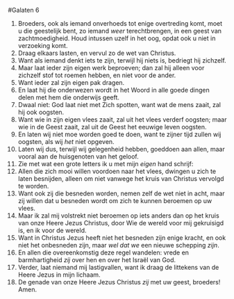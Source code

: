 #Galaten 6
1. Broeders, ook als iemand onverhoeds tot enige overtreding komt, moet u die geestelijk bent, zo iemand *weer* terechtbrengen, in een geest van zachtmoedigheid. Houd intussen uzelf in het oog, opdat ook u niet in verzoeking komt.
2. Draag elkaars lasten, en vervul zo de wet van Christus.
3. Want als iemand denkt iets te zijn, terwijl hij niets is, bedriegt hij zichzelf.
4. Maar laat ieder zijn eigen werk beproeven; dan zal hij alleen voor zichzelf stof tot roemen hebben, en niet voor de ander.
5. Want ieder zal zijn eigen pak dragen.
6. En laat hij die onderwezen wordt in het Woord in alle goede dingen delen met hem die onderwijs geeft.
7. Dwaal niet: God laat niet met Zich spotten, want wat de mens zaait, zal hij ook oogsten.
8. Want wie in zijn eigen vlees zaait, zal uit het vlees verderf oogsten; maar wie in de Geest zaait, zal uit de Geest het eeuwige leven oogsten.
9. En laten wij niet moe worden goed te doen, want te zijner tijd zullen wij oogsten, als wij *het* niet opgeven.
10. Laten wij dus, terwijl wij gelegenheid hebben, goeddoen aan allen, maar vooral aan de huisgenoten van het geloof.
11. Zie met wat een grote letters ik u met mijn *eigen* hand schrijf:
12. Allen die zich mooi willen voordoen naar het vlees, dwingen u zich te laten besnijden, alleen om niet vanwege het kruis van Christus vervolgd te worden.
13. Want ook zij die besneden worden, nemen zelf de wet niet in acht, maar zij willen dat u besneden wordt om zich te kunnen beroemen op uw vlees.
14. Maar ik zal mij volstrekt niet beroemen op iets anders dan op het kruis van onze Heere Jezus Christus, door Wie de wereld voor mij gekruisigd is, en ik voor de wereld.
15. Want in Christus Jezus heeft niet het besneden zijn enige kracht, en ook niet het onbesneden zijn, maar *wel dat we* een nieuwe schepping *zijn*.
16. En allen die overeenkomstig deze regel wandelen: vrede en barmhartigheid *zij* over hen en over het Israël van God.
17. Verder, laat niemand mij lastigvallen, want ik draag de littekens van de Heere Jezus in mijn lichaam.
18. De genade van onze Heere Jezus Christus *zij* met uw geest, broeders! Amen.
